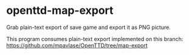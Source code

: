 # openttd-map-export
Grab plain-text export of save game and export it as PNG picture.

This program consumes plain-text export implemented on this branch:
https://github.com/mpavlase/OpenTTD/tree/map-export

